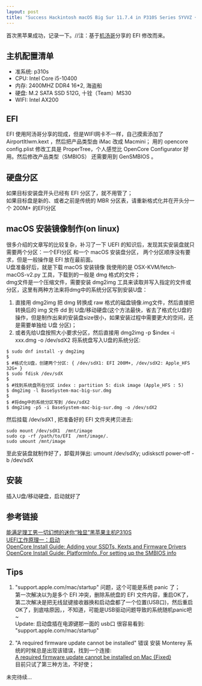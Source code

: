 ```yaml
---
layout: post
title: "Success Hackintosh macOS Big Sur 11.7.4 in P310S Series SYVVZ + Intel Core i5-10400"
---
```


首次黑苹果成功，记录一下。//注：基于[机汤哥](https://space.bilibili.com/485711932/)分享的 EFI 修改而来。  

## 主机配置清单
- 准系统: p310s
- CPU: Intel Core i5-10400
- 内存: 2400MHZ DDR4 16\*2, 海盗船
- 硬盘: M.2 SATA SSD 512G, 十铨（Team）MS30
- WIFI: Intel AX200

## EFI
EFI 使用阿汤哥分享的现成，但是WIFI网卡不一样，自己摸索添加了 AirportItlwm.kext ，然后把产品类型由 iMac 改成 Macmini；
用的 opencore config.plist 修改工具是 ProperTree，个人感觉比 OpenCore Configurator 好用。然后修改产品类型（SMBIOS）
还需要用到 GenSMBIOS 。

## 硬盘分区
如果目标安装盘开头已经有 EFI 分区了，就不用管了；  
如果目标盘是新的、或者之前是传统的 MBR 分区表，请重新格式化并在开头分一个 200M+ 的EFI分区

## macOS 安装镜像制作(on linux)
很多介绍的文章写的比较复杂，补习了一下 UEFI 的知识后，发现其实安装盘就只需要两个分区：一个EFI分区 和一个 macOS 安装盘分区，
两个分区顺序没有要求，但是一般操作是 EFI 放在最前面。  
U盘准备好后，就是下载 macOS 安装镜像 我使用的是 OSX-KVM/fetch-macOS-v2.py 工具，下载到的一般是 dmg 格式的文件；  
dmg文件是一个压缩文件，需要安装 dmg2img 工具来读取并写入指定的文件或分区，这里有两种方法来将dmg中的系统分区写到安装U盘：  
1. 直接用 dmg2img 把 dmg 转换成 raw 格式的磁盘镜像.img文件，然后直接把转换后的 img 文件 dd 到 U盘/移动硬盘(这个方法最快，省去了格式化U盘的操作，但是制作出来的安装盘size很小，如果安装过程中需要更大的空间，还是需要单独给 U盘 分区)；  
2. 或者先给U盘按照大小要求分区，然后直接用 dmg2img -p $index -i xxx.dmg -o /dev/sdX2 将系统盘写入U盘的系统分区:  
```
$ sudo dnf install -y dmg2img
$
$ #格式化U盘，创建两个分区: { /dev/sdX1: EFI 200M+, /dev/sdX2: Apple_HFS 32G+ }
$ sudo fdisk /dev/sdX
$
$ #找到系统盘所在分区 index : partition 5: disk image (Apple_HFS : 5)
$ dmg2img -l BaseSystem-mac-big-sur.dmg
$
$ #将dmg中的系统分区写到 /dev/sdX2
$ dmg2img -p5 -i BaseSystem-mac-big-sur.dmg -o /dev/sdX2
```

然后挂载 /dev/sdX1 , 把准备好的 EFI 文件夹拷贝进去:  
```
sudo mount /dev/sdX1  /mnt/image
sudo cp -rf /path/to/EFI  /mnt/image/.
sudo umount /mnt/image
```
至此安装盘就制作好了，卸载并弹出: umount /dev/sdXy; udisksctl power-off -b /dev/sdX

## 安装
插入U盘/移动硬盘，启动就好了


## 参考链接
[能满足理工男一切幻想的迷你“独显”黑苹果主机P310S](https://www.bilibili.com/video/BV1zV41147V4/?spm_id_from=333.999.0.0)  
[UEFI工作原理一：启动](https://mp.weixin.qq.com/s/hmS3ZgaKiSBS4cC0pq8MDg?)  
[OpenCore Install Guide: Adding your SSDTs, Kexts and Firmware Drivers](https://dortania.github.io/OpenCore-Install-Guide/config.plist/#adding-your-ssdts-kexts-and-firmware-drivers)  
[OpenCore Install Guide: PlatformInfo..For setting up the SMBIOS info](https://dortania.github.io/OpenCore-Install-Guide/config-HEDT/ivy-bridge-e.html#platforminfo)  


## Tips
1. "support.apple.com/mac/startup" 问题，这个可能是系统 panic 了；  
   第一次解决以为是多个 EFI 冲突，删除系统盘的 EFI 文件内容，重启OK了，  
   第二次解决是把无线鼠键接收器换和启动盘都了一个位置(USB口)，然后重启OK了，到底啥原因，，不知道，可能是USB驱动问题导致的系统随机panic吧 ~  
   Update: 启动盘插在电源键那一面的 usb口 很容易看到: "support.apple.com/mac/startup"

2. "A required firmware update cannot be installed" 错误
   安装 Monterey 系统的时候总是出现该错误，找到一个连接:  
   [A required firmware update cannot be installed on Mac {Fixed}](https://www.droidwin.com/a-required-firmware-update-cannot-be-installed-on-mac-fixed/)  
   目前只试了第三种方法，不好使； 

未完待续...
